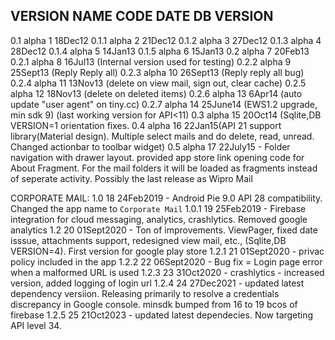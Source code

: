

VERSION NAME	CODE	DATE                                DB VERSION
-------------------------------------------------------------------------------
0.1 alpha		1		18Dec12
0.1.1 alpha		2		21Dec12
0.1.2 alpha		3		27Dec12
0.1.3 alpha		4		28Dec12
0.1.4 alpha		5		14Jan13
0.1.5 alpha		6		15Jan13
0.2	  alpha		7		20Feb13
0.2.1 alpha		8		16Jul13 (Internal version used for testing)
0.2.2 alpha		9 		25Sept13 (Reply Reply all)
0.2.3 alpha 	10		26Sept13 (Reply reply all bug)
0.2.4 alpha 	11		13Nov13 (delete on view mail, sign out, clear cache)
0.2.5 alpha 	12		18Nov13 (delete on deleted items)
0.2.6 alpha 	13		6Apr14 (auto update "user agent" on tiny.cc)
0.2.7 alpha 	14		25June14 (EWS1.2 upgrade, min sdk 9) (last working version for API<11)
0.3 alpha       15      20Oct14 (Sqlite,DB VERSION=1
                        orientation fixes.
0.4 alpha       16      22Jan15(API 21 support library(Material design). Multiple select mails and do delete, read, unread.
                        Changed actionbar to toolbar widget)
0.5 alpha       17      22July15 - Folder navigation with drawer layout. provided app store link opening code for About Fragment.
                        For the mail folders it will be loaded as fragments instead of seperate activity.
                        Possibly the last release as Wipro Mail

CORPORATE MAIL:
1.0             18      24Feb2019 - Android Pie 9.0 API 28 compatibility. Changed the app name to `Corporate Mail`
1.0.1           19      25Feb2019 - Firebase integration for cloud messaging, analytics, crashlytics. Removed google analytics
1.2             20      01Sept2020 - Ton of improvements. ViewPager, fixed date isssue, attachments support, redesigned view mail, etc., (Sqlite,DB VERSION=4).
                        First version for google play store
1.2.1           21      01Sept2020 - privac policy included in the app
1.2.2           22      06Sept2020 - Bug fix = Login page error when a malformed URL is used
1.2.3           23      31Oct2020  - crashlytics -  increased version, added logging of login url
1.2.4           24      27Dec2021  - updated latest dependency versiion. Releasing primarily to resolve a credentials discrepancy in Google console. minsdk bumped from 16 to 19 bcos of firebase
1.2.5           25      21Oct2023 - updated latest dependecies. Now targeting API level 34.
